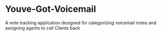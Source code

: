 # Youve-Got-Voicemail
A note tracking application designed for categorizing voicemail notes and assigning agents to call Clients back
